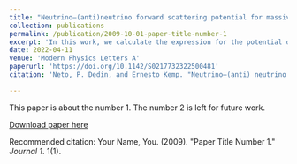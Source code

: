 ```yaml
---
title: "Neutrino–(anti)neutrino forward scattering potential for massive neutrinos at low energies"
collection: publications
permalink: /publication/2009-10-01-paper-title-number-1
excerpt: 'In this work, we calculate the expression for the potential due to neutrino–(anti)neutrino forward scattering at low energies (𝐸≪𝑚𝑍0) for ultra-relativistic massive neutrinos (𝐸≫𝑚𝜈), a representative regime within astrophysical scenarios. There is a broadly used expression for this potential in the literature, which, however, lacks an explicit derivation from basic principles of quantum field theory. Therefore, this paper has an intention to guide the reader through the steps and concepts to derive this potential, trying to be clear and pedagogical. Moreover, we used a rigorous approach concerning the massive nature of the neutrinos, using massive quantized neutrino fields throughout the entire process, while the usual approach is to consider massless neutrino fields at the interaction. In this context, we explicitly show the validity of the massless neutrino fields approximation at the ultra-relativistic regime, as expected. As the last step, we connect the potential expression to the density matrix formalism, which is a usual framework for works considering neutrino–neutrino interactions. We also discuss some theoretical details through the paper such as the normal ordering of quantum operators and the implications of massive fields in the neutrino state at its production.s'
date: 2022-04-11
venue: 'Modern Physics Letters A'
paperurl: 'https://doi.org/10.1142/S0217732322500481'
citation: 'Neto, P. Dedin, and Ernesto Kemp. "Neutrino–(anti) neutrino forward scattering potential for massive neutrinos at low energies." Modern Physics Letters A 37.08 (2022): 2250048.'

---
```

This paper is about the number 1. The number 2 is left for future work.

[Download paper here](http://academicpages.github.io/files/paper1.pdf)

Recommended citation: Your Name, You. (2009). "Paper Title Number 1." <i>Journal 1</i>. 1(1).
